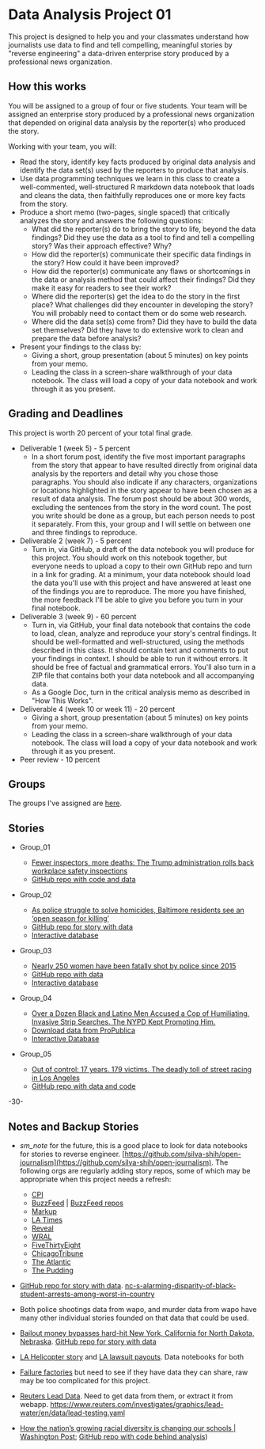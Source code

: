 # Data Analysis Project 01

This project is designed to help you and your classmates understand how journalists use data to find and tell compelling, meaningful stories by "reverse engineering" a data-driven enterprise story produced by a professional news organization.  

## How this works  

You will be assigned to a group of four or five students.  Your team will be assigned an enterprise story produced by a professional news organization that depended on original data analysis by the reporter(s) who produced the story.

Working with your team, you will:
* Read the story, identify key facts produced by original data analysis and identify the data set(s) used by the reporters to produce that analysis.    
* Use data programming techniques we learn in this class to create a well-commented, well-structured R markdown data notebook that loads and cleans the data, then faithfully reproduces one or more key facts from the story.
* Produce a short memo (two-pages, single spaced) that critically analyzes the story and answers the following questions:
  * What did the reporter(s) do to bring the story to life, beyond the data findings? Did they use the data as a tool to find and tell a compelling story? Was their approach effective? Why?     
  * How did the reporter(s) communicate their specific data findings in the story? How could it have been improved?
  * How did the reporter(s) communicate any flaws or shortcomings in the data or analysis method that could affect their findings? Did they make it easy for readers to see their work?
  * Where did the reporter(s) get the idea to do the story in the first place? What challenges did they encounter in developing the story? You will probably need to contact them or do some web research.
  * Where did the data set(s) come from?  Did they have to build the data set themselves? Did they have to do extensive work to clean and prepare the data before analysis?       
* Present your findings to the class by:
  * Giving a short, group presentation (about 5 minutes) on key points from your memo.
  * Leading the class in a screen-share walkthrough of your data notebook.  The class will load a copy of your data notebook and work through it as you present.  

## Grading and Deadlines

This project is worth 20 percent of your total final grade.

* Deliverable 1 (week 5) - 5 percent
  * In a short forum post, identify the five most important paragraphs from the story that appear to have resulted directly from original data analysis by the reporters and detail why you chose those paragraphs. You should also indicate if any characters, organizations or locations highlighted in the story appear to have been chosen as a result of data analysis. The forum post should be about 300 words, excluding the sentences from the story in the word count. The post you write should be done as a group, but each person needs to post it separately.  From this, your group and I will settle on between one and three findings to reproduce.    
* Deliverable 2 (week 7) - 5 percent
  * Turn in, via GitHub, a draft of the data notebook you will produce for this project. You should work on this notebook together, but everyone needs to upload a copy to their own GitHub repo and turn in a link for grading. At a minimum, your data notebook should load the data you'll use with this project and have answered at least one of the findings you are to reproduce. The more you have finished, the more feedback I'll be able to give you before you turn in your final notebook.   
* Deliverable 3 (week 9) - 60 percent
  * Turn in, via GitHub, your final data notebook that contains the code to load, clean, analyze and reproduce your story's central findings. It should be well-formatted and well-structured, using the methods described in this class. It should contain text and comments to put your findings in context. I should be able to run it without errors. It should be free of factual and grammatical errors. You'll also turn in a ZIP file that contains both your data notebook and all accompanying data.
  * As a Google Doc, turn in the critical analysis memo as described in "How This Works".
* Deliverable 4 (week 10 or week 11) - 20 percent
  * Giving a short, group presentation (about 5 minutes) on key points from your memo.
  * Leading the class in a screen-share walkthrough of your data notebook.  The class will load a copy of your data notebook and work through it as you present.    
* Peer review - 10 percent

## Groups

The groups I've assigned are [here](https://umd.instructure.com/courses/1288268/groups#tab-73804).

## Stories

* Group_01
  * [Fewer inspectors, more deaths: The Trump administration rolls back workplace safety inspections](https://publicintegrity.org/politics/system-failure/deaths-cutbacks-workplace-safety-inspections-osha/)
  * [GitHub repo with code and data](https://github.com/PublicI/osha-fatality-inspections)

* Group_02
  * [As police struggle to solve homicides, Baltimore residents see an ‘open season for killing’](https://www.washingtonpost.com/investigations/as-police-struggle-to-solve-homicides-baltimore-residents-see-an-open-season-for-killing/2018/12/26/7ee561e4-fb24-11e8-8c9a-860ce2a8148f_story.html)
  * [GitHub repo for story with data](https://github.com/washingtonpost/data-homicides)
  * [Interactive database](https://www.washingtonpost.com/graphics/2018/investigations/unsolved-homicide-database/)

* Group_03
  * [Nearly 250 women have been fatally shot by police since 2015](https://www.washingtonpost.com/graphics/2020/investigations/police-shootings-women/)
  * [GitHub repo with data](https://github.com/washingtonpost/data-police-shootings)
  * [Interactive database](https://www.washingtonpost.com/graphics/investigations/police-shootings-database/)

* Group_04
  * [Over a Dozen Black and Latino Men Accused a Cop of Humiliating, Invasive Strip Searches. The NYPD Kept Promoting Him.](https://www.propublica.org/article/over-a-dozen-black-and-latino-men-accused-a-cop-of-humiliating-invasive-strip-searches-the-nypd-kept-promoting-him)
  * [Download data from ProPublica](https://projects.propublica.org/nypd-ccrb/)
  * [Interactive Database](https://projects.propublica.org/nypd-ccrb/)

* Group_05
  * [Out of control: 17 years. 179 victims. The deadly toll of street racing in Los Angeles](https://www.latimes.com/projects/la-me-street-racing/)
  * [GitHub repo with data and code](https://github.com/datadesk/street-racing-analysis)

-30-

## Notes and Backup Stories
* *sm_note* for the future, this is a good place to look for data notebooks for stories to reverse engineer. [https://github.com/silva-shih/open-journalism](https://github.com/silva-shih/open-journalism). The following orgs are regularly adding story repos, some of which may be appropriate when this project needs a refresh:
  * [CPI](https://github.com/publici)
  * [BuzzFeed](https://github.com/BuzzFeedNews) | [BuzzFeed repos](https://github.com/BuzzFeedNews/everything#data-and-analyses)
  * [Markup](https://github.com/the-markup)
  * [LA Times](https://github.com/datadesk)
  * [Reveal](https://github.com/cirlabs)
  * [WRAL](https://github.com/wraldata/civil-rights-ed-data)
  * [FiveThirtyEight](https://github.com/fivethirtyeight)
  * [ChicagoTribune](https://github.com/newsapps/public-notebooks)
  * [The Atlantic](https://github.com/theatlantic)
  * [The Pudding](https://github.com/the-pudding)


*  [GitHub repo for story with data](https://github.com/wraldata/civil-rights-ed-data). [nc-s-alarming-disparity-of-black-student-arrests-among-worst-in-country](https://www.wral.com/nc-s-alarming-disparity-of-black-student-arrests-among-worst-in-country/17515727/)
*  Both police shootings data from wapo, and murder data from wapo have many other individual stories founded on that data that could be used.
* [Bailout money bypasses hard-hit New York, California for North Dakota, Nebraska](https://www.revealnews.org/article/bailout-money-bypasses-hard-hit-new-york-california-for-north-dakota-nebraska/). [GitHub repo for story with data](https://github.com/cirlabs/sba-ppp-states-analysis)
* [LA Helicopter story](https://www.latimes.com/projects/la-me-robinson-helicopters/) and [LA lawsuit payouts](https://www.latimes.com/local/lanow/la-me-ln-city-payouts-20180627-story.html). Data notebooks for both
* [Failure factories](https://projects.tampabay.com/projects/2015/investigations/pinellas-failure-factories/) but need to see if they have data they can share, raw may be too complicated for this project.
* [Reuters Lead Data](https://github.com/chris-prener/LeadMappingTutorial). Need to get data from them, or extract it from webapp.
https://www.reuters.com/investigates/graphics/lead-water/en/data/lead-testing.yaml
* [How the nation’s growing racial diversity is changing our schools | Washington Post](https://www.washingtonpost.com/graphics/2019/local/school-diversity-data/); [GitHub repo with code behind analysis](https://github.com/WPMedia/student_integration_analysis))
